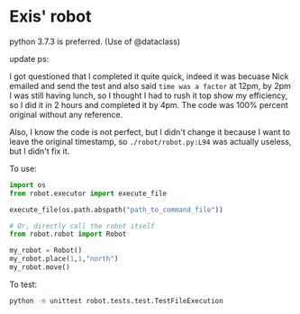 # Exis' robot

python 3.7.3 is preferred. (Use of @dataclass)

update ps:

I got questioned that I completed it quite quick, indeed it was becuase Nick emailed and send the test and also said `time was a factor` at 12pm, by 2pm I was still having lunch, so I thought I had to rush it top show my efficiency, so I did it in 2 hours and completed it by 4pm. The code was 100% percent original without any reference.

Also, I know the code is not perfect, but I didn't change it because I want to leave the original timestamp, so `./robot/robot.py:L94` was actually useless, but I didn't fix it.


To use:
```python
import os
from robot.executor import execute_file

execute_file(os.path.abspath("path_to_command_file"))

# Or, directly call the robot itself
from robot.robot import Robot

my_robot = Robot()
my_robot.place(1,1,"north")
my_robot.move()
```

To test:

```bash
python -m unittest robot.tests.test.TestFileExecution
```
